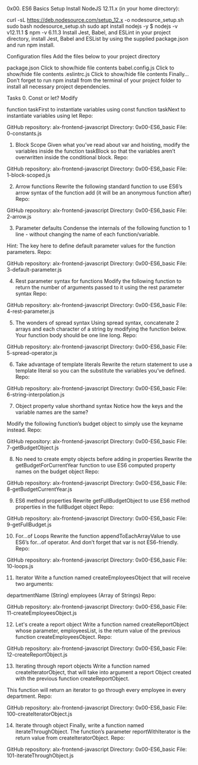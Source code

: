 0x00. ES6 Basics
Setup
Install NodeJS 12.11.x
(in your home directory):

curl -sL https://deb.nodesource.com/setup_12.x -o nodesource_setup.sh
sudo bash nodesource_setup.sh
sudo apt install nodejs -y
$ nodejs -v
v12.11.1
$ npm -v
6.11.3
Install Jest, Babel, and ESLint
in your project directory, install Jest, Babel and ESList by using the supplied package.json and run npm install.

Configuration files
Add the files below to your project directory

package.json
Click to show/hide file contents
babel.config.js
Click to show/hide file contents
.eslintrc.js
Click to show/hide file contents
Finally…
Don’t forget to run npm install from the terminal of your project folder to install all necessary project dependencies.

Tasks
0. Const or let?
Modify

function taskFirst to instantiate variables using const
function taskNext to instantiate variables using let
Repo:

GitHub repository: alx-frontend-javascript
Directory: 0x00-ES6_basic
File: 0-constants.js

1. Block Scope
Given what you’ve read about var and hoisting, modify the variables inside the function taskBlock so that the variables aren’t overwritten inside the conditional block.
Repo:

GitHub repository: alx-frontend-javascript
Directory: 0x00-ES6_basic
File: 1-block-scoped.js

2. Arrow functions
Rewrite the following standard function to use ES6’s arrow syntax of the function add (it will be an anonymous function after)
Repo:

GitHub repository: alx-frontend-javascript
Directory: 0x00-ES6_basic
File: 2-arrow.js

3. Parameter defaults
Condense the internals of the following function to 1 line - without changing the name of each function/variable.

Hint: The key here to define default parameter values for the function parameters.
Repo:

GitHub repository: alx-frontend-javascript
Directory: 0x00-ES6_basic
File: 3-default-parameter.js

4. Rest parameter syntax for functions
Modify the following function to return the number of arguments passed to it using the rest parameter syntax
Repo:

GitHub repository: alx-frontend-javascript
Directory: 0x00-ES6_basic
File: 4-rest-parameter.js

5. The wonders of spread syntax
Using spread syntax, concatenate 2 arrays and each character of a string by modifying the function below. Your function body should be one line long.
Repo:

GitHub repository: alx-frontend-javascript
Directory: 0x00-ES6_basic
File: 5-spread-operator.js

6. Take advantage of template literals
Rewrite the return statement to use a template literal so you can the substitute the variables you’ve defined.
Repo:

GitHub repository: alx-frontend-javascript
Directory: 0x00-ES6_basic
File: 6-string-interpolation.js

7. Object property value shorthand syntax
Notice how the keys and the variable names are the same?

Modify the following function’s budget object to simply use the keyname instead.
Repo:

GitHub repository: alx-frontend-javascript
Directory: 0x00-ES6_basic
File: 7-getBudgetObject.js

8. No need to create empty objects before adding in properties
Rewrite the getBudgetForCurrentYear function to use ES6 computed property names on the budget object
Repo:

GitHub repository: alx-frontend-javascript
Directory: 0x00-ES6_basic
File: 8-getBudgetCurrentYear.js

9. ES6 method properties
Rewrite getFullBudgetObject to use ES6 method properties in the fullBudget object
Repo:

GitHub repository: alx-frontend-javascript
Directory: 0x00-ES6_basic
File: 9-getFullBudget.js

10. For...of Loops
Rewrite the function appendToEachArrayValue to use ES6’s for...of operator. And don’t forget that var is not ES6-friendly.
Repo:

GitHub repository: alx-frontend-javascript
Directory: 0x00-ES6_basic
File: 10-loops.js

11. Iterator
Write a function named createEmployeesObject that will receive two arguments:

departmentName (String)
employees (Array of Strings)
Repo:

GitHub repository: alx-frontend-javascript
Directory: 0x00-ES6_basic
File: 11-createEmployeesObject.js

12. Let's create a report object
Write a function named createReportObject whose parameter, employeesList, is the return value of the previous function createEmployeesObject.
Repo:

GitHub repository: alx-frontend-javascript
Directory: 0x00-ES6_basic
File: 12-createReportObject.js

13. Iterating through report objects
Write a function named createIteratorObject, that will take into argument a report Object created with the previous function createReportObject.

This function will return an iterator to go through every employee in every department.
Repo:

GitHub repository: alx-frontend-javascript
Directory: 0x00-ES6_basic
File: 100-createIteratorObject.js

14. Iterate through object
Finally, write a function named iterateThroughObject. The function’s parameter reportWithIterator is the return value from createIteratorObject.
Repo:

GitHub repository: alx-frontend-javascript
Directory: 0x00-ES6_basic
File: 101-iterateThroughObject.js
